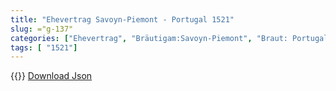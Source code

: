 ```yaml
---
title: "Ehevertrag Savoyn-Piemont - Portugal 1521"
slug: ="g-137"
categories: ["Ehevertrag", "Bräutigam:Savoyn-Piemont", "Braut: Portugal", "Eheschließung vollzogen?:Ja", "verschiedenkonfessionelle Ehe?:Nein", "Dynastie Bräutigam:Savoyen", "Akteur Bräutigam:Savoyen", "Akteur Braut:Aviz", "Textbezug?:nein", "Ständisch?:nein", "Ratifikation?:nein", "Sonstiges?:nein", "Bräutigam:Savoyn-Piemont", "Braut: Portugal"]
tags: [ "1521"]
---
```

<!--more-->
{{<v118>}}
[Download Json](/vertraege/vertrag-137.json)